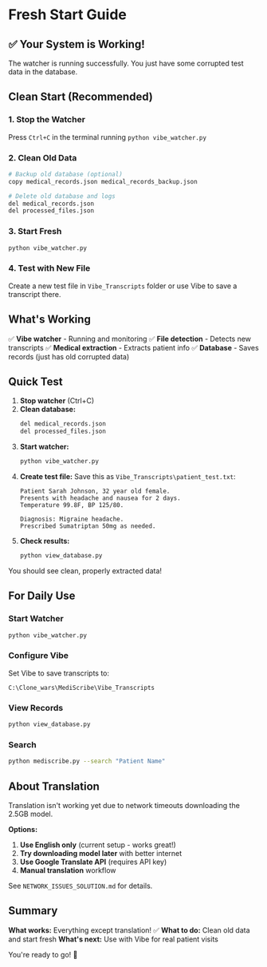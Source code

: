 # Fresh Start Guide

## ✅ Your System is Working!

The watcher is running successfully. You just have some corrupted test data in the database.

## Clean Start (Recommended)

### 1. Stop the Watcher
Press `Ctrl+C` in the terminal running `python vibe_watcher.py`

### 2. Clean Old Data
```bash
# Backup old database (optional)
copy medical_records.json medical_records_backup.json

# Delete old database and logs
del medical_records.json
del processed_files.json
```

### 3. Start Fresh
```bash
python vibe_watcher.py
```

### 4. Test with New File
Create a new test file in `Vibe_Transcripts` folder or use Vibe to save a transcript there.

## What's Working

✅ **Vibe watcher** - Running and monitoring
✅ **File detection** - Detects new transcripts
✅ **Medical extraction** - Extracts patient info
✅ **Database** - Saves records (just has old corrupted data)

## Quick Test

1. **Stop watcher** (Ctrl+C)
2. **Clean database:**
   ```bash
   del medical_records.json
   del processed_files.json
   ```
3. **Start watcher:**
   ```bash
   python vibe_watcher.py
   ```
4. **Create test file:**
   Save this as `Vibe_Transcripts\patient_test.txt`:
   ```
   Patient Sarah Johnson, 32 year old female.
   Presents with headache and nausea for 2 days.
   Temperature 99.8F, BP 125/80.
   
   Diagnosis: Migraine headache.
   Prescribed Sumatriptan 50mg as needed.
   ```
5. **Check results:**
   ```bash
   python view_database.py
   ```

You should see clean, properly extracted data!

## For Daily Use

### Start Watcher
```bash
python vibe_watcher.py
```

### Configure Vibe
Set Vibe to save transcripts to:
```
C:\Clone_wars\MediScribe\Vibe_Transcripts
```

### View Records
```bash
python view_database.py
```

### Search
```bash
python mediscribe.py --search "Patient Name"
```

## About Translation

Translation isn't working yet due to network timeouts downloading the 2.5GB model.

**Options:**
1. **Use English only** (current setup - works great!)
2. **Try downloading model later** with better internet
3. **Use Google Translate API** (requires API key)
4. **Manual translation** workflow

See `NETWORK_ISSUES_SOLUTION.md` for details.

## Summary

**What works:** Everything except translation! ✅
**What to do:** Clean old data and start fresh
**What's next:** Use with Vibe for real patient visits

You're ready to go! 🎉
